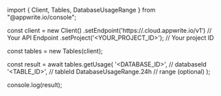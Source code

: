 import { Client, Tables, DatabaseUsageRange } from "@appwrite.io/console";

const client = new Client()
    .setEndpoint('https://<REGION>.cloud.appwrite.io/v1') // Your API Endpoint
    .setProject('<YOUR_PROJECT_ID>'); // Your project ID

const tables = new Tables(client);

const result = await tables.getUsage(
    '<DATABASE_ID>', // databaseId
    '<TABLE_ID>', // tableId
    DatabaseUsageRange.24h // range (optional)
);

console.log(result);
